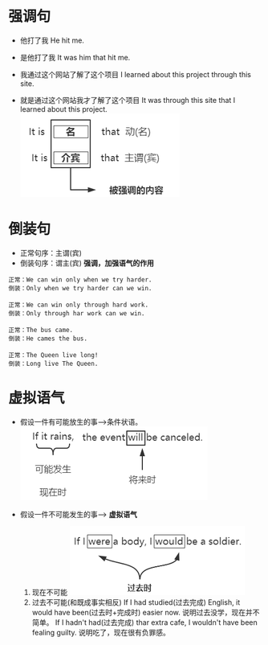 # 强调句
* 他打了我
He hit me.
* 是他打了我
It was him that hit me.

* 我通过这个网站了解了这个项目
I learned about this project through this site.
* 就是通过这个网站我才了解了这个项目
It was through this site that I learned about this project.
![qiangdiaoju](./assets/qiangdiaoju.png)

# 倒装句
* 正常句序：主谓(宾)
* 倒装句序：谓主(宾) **强调，加强语气的作用**

```
正常：We can win only when we try harder.
倒装：Only when we try harder can we win.

正常：We can win only through hard work.
倒装：Only through har work can we win.

正常：The bus came.
倒装：He cames the bus.

正常：The Queen live long!
倒装：Long live The Queen.
```

# 虚拟语气
* 假设一件有可能放生的事-->条件状语。
![xuniyuqi](./assets/xuniyuqi.png)

* 假设一件不可能发生的事--> **虚拟语气**
  1. 现在不可能
  ![xuniyuqi2](./assets/xuniyuqi2.png)
  2. 过去不可能(和既成事实相反)
  If I had studied(过去完成) English, it would have been(过去时+完成时) easier now.
  说明过去没学，现在并不简单。
  If I hadn't had(过去完成) thar extra cafe, I wouldn't have been fealing guilty.
  说明吃了，现在很有负罪感。
